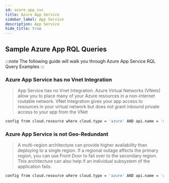 ```yaml
---
id: azure_app_svc
title: Azure App Service
sidebar_label: App Service
description: App Service
hide_title: true
---
```


## Sample Azure App RQL Queries

:::note
The following guide will walk you through Azure App Service RQL Query Examples
:::

### Azure App Service has no Vnet Integration
> App Service has no Vnet Integration. Azure Virtual Networks (VNets) allow you to place many of your Azure resources in a non-internet routable network.
> VNet Integration gives your app access to resources in your virtual network but does not grant inbound private access to your app from the VNet

```bash
config from cloud.resource where cloud.type = 'azure' AND api.name = 'azure-app-service' AND json.rule = config.vnetName is empty
```


### Azure App Service is not Geo-Redundant
> A multi-region architecture can provide higher availability than deploying to a single region. If a regional outage affects the primary region, you can use Front Door to fail over to the secondary region. This architecture can also help if an individual subsystem of the application fails.

```bash
config from cloud.resource where cloud.type = 'azure' AND api.name = 'azure-app-service' AND json.rule = properties.redundancyMode exists and properties.redundancyMode does not equal 'GeoRedundant'
```